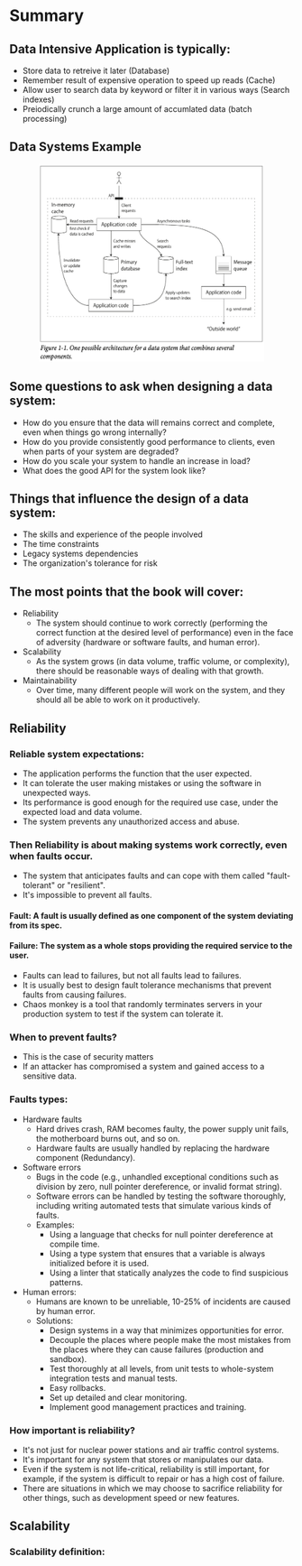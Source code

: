 # Summary
## Data Intensive Application is typically:
- Store data to retreive it later (Database)
- Remember result of expensive operation to speed up reads (Cache)
- Allow user to search data by keyword or filter it in various ways (Search indexes)
- Preiodically crunch a large amount of accumlated data (batch processing)
## Data Systems Example
<p align="center">
    <img src="assets/fig1.1.png"  width="400" height="350">
</p>

## Some questions to ask when designing a data system:
- How do you ensure that the data will remains correct and complete, even when things go wrong internally?
- How do you provide consistently good performance to clients, even when parts of your system are degraded?
- How do you scale your system to handle an increase in load?
- What does the good API for the system look like?
## Things that influence the design of a data system:
- The skills and experience of the people involved
- The time constraints
- Legacy systems dependencies
- The organization's tolerance for risk
## The most points that the book will cover:
- Reliability
  - The system should continue to work correctly (performing the correct function at the desired level of performance) even in the face of adversity (hardware or software faults, and human error).
- Scalability
    - As the system grows (in data volume, traffic volume, or complexity), there should be reasonable ways of dealing with that growth.
- Maintainability
    - Over time, many different people will work on the system, and they should all be able to work on it productively.
## Reliability
### Reliable system expectations:
- The application performs the function that the user expected.
- It can tolerate the user making mistakes or using the software in unexpected ways.
- Its performance is good enough for the required use case, under the expected load and data volume.
- The system prevents any unauthorized access and abuse.
### Then Reliability is about making systems work correctly, even when faults occur.
- The system that anticipates faults and can cope with them called "fault-tolerant" or "resilient".
- It's impossible to prevent all faults.
#### Fault: A fault is usually defined as one component of the system deviating from its spec.
#### Failure: The system as a whole stops providing the required service to the user.
- Faults can lead to failures, but not all faults lead to failures.
- It is usually best to design fault tolerance mechanisms that prevent faults from causing failures.
- Chaos monkey is a tool that randomly terminates servers in your production system to test if the system can tolerate it.
### When to prevent faults?
- This is the case of security matters
- If an attacker has compromised a system and gained access to a sensitive data.
### Faults types:
- Hardware faults
  - Hard drives crash, RAM becomes faulty, the power supply unit fails, the motherboard burns out, and so on.
  - Hardware faults are usually handled by replacing the hardware component (Redundancy).
- Software errors
  - Bugs in the code (e.g., unhandled exceptional conditions such as division by zero, null pointer dereference, or invalid format string).
  - Software errors can be handled by testing the software thoroughly, including writing automated tests that simulate various kinds of faults.
  - Examples: 
    - Using a language that checks for null pointer dereference at compile time.
    - Using a type system that ensures that a variable is always initialized before it is used.
    - Using a linter that statically analyzes the code to find suspicious patterns.
- Human errors:
  - Humans are known to be unreliable, 10-25% of incidents are caused by human error.
  - Solutions:
    - Design systems in a way that minimizes opportunities for error.
    - Decouple the places where people make the most mistakes from the places where they can cause failures (production and sandbox).
    - Test thoroughly at all levels, from unit tests to whole-system integration tests and manual tests.
    - Easy rollbacks.
    - Set up detailed and clear monitoring.
    - Implement good management practices and training.
### How important is reliability?
- It's not just for nuclear power stations and air traffic control systems.
- It's important for any system that stores or manipulates our data.
- Even if the system is not life-critical, reliability is still important, for example, if the system is difficult to repair or has a high cost of failure.
- There are situations in which we may choose to sacrifice reliability for other things, such as development speed or new features.
## Scalability
### Scalability definition:
